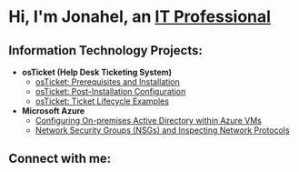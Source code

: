 <h1>Hi, I'm Jonahel, an <a href="https://linkedin.com/in/Jonahel">IT Professional</a></h1>

<h2> Information Technology Projects:</h2>

- <b>osTicket (Help Desk Ticketing System)</b>
  - [osTicket: Prerequisites and Installation](https://github.com/Jonaheln/osticket-prereqs)
  - [osTicket: Post-Installation Configuration](https://github.com/Jonaheln/post-install-config)
  - [osTicket: Ticket Lifecycle Examples](https://github.com/Jonaheln/ticket-lifecycle)
- <b>Microsoft Azure</b>
  - [Configuring On-premises Active Directory within Azure VMs](https://github.com/Jonaheln/configure-ad)
  - [Network Security Groups (NSGs) and Inspecting Network Protocols](https://github.com/Jonaheln/azure-network-protocols)

<h2> Connect with me:</h2>
